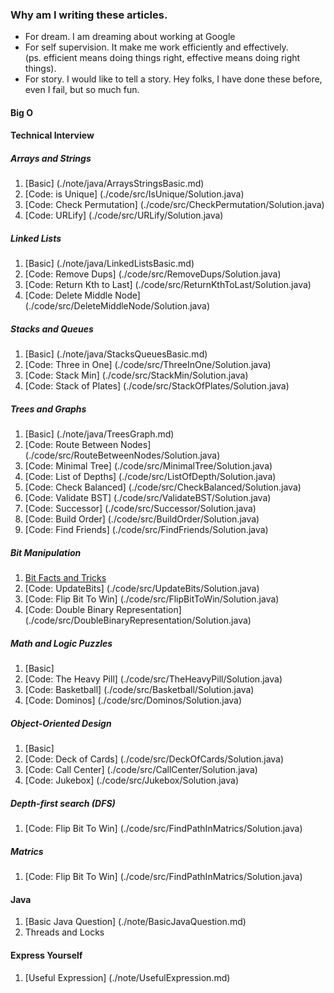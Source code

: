 ### Why am I writing these articles.
- For dream. I am dreaming about working at Google
- For self supervision. It make me work efficiently and effectively. 
<br/>(ps. efficient means doing things right, effective means doing right things).
- For story. I would like to tell a story. Hey folks, I have done these before, even I fail, but so much fun.
 
#### Big O
#### Technical Interview
##### Arrays and Strings
1. [Basic] (./note/java/ArraysStringsBasic.md)
2. [Code: is Unique] (./code/src/IsUnique/Solution.java)
3. [Code: Check Permutation] (./code/src/CheckPermutation/Solution.java)
4. [Code: URLify] (./code/src/URLify/Solution.java)

##### Linked Lists
1. [Basic] (./note/java/LinkedListsBasic.md)
2. [Code: Remove Dups] (./code/src/RemoveDups/Solution.java)
3. [Code: Return Kth to Last] (./code/src/ReturnKthToLast/Solution.java)
4. [Code: Delete Middle Node] (./code/src/DeleteMiddleNode/Solution.java)

##### Stacks and Queues
1. [Basic] (./note/java/StacksQueuesBasic.md)
2. [Code: Three in One] (./code/src/ThreeInOne/Solution.java)
3. [Code: Stack Min] (./code/src/StackMin/Solution.java)
4. [Code: Stack of Plates] (./code/src/StackOfPlates/Solution.java)

##### Trees and Graphs
1. [Basic] (./note/java/TreesGraph.md)
2. [Code: Route Between Nodes] (./code/src/RouteBetweenNodes/Solution.java)
3. [Code: Minimal Tree] (./code/src/MinimalTree/Solution.java)
4. [Code: List of Depths] (./code/src/ListOfDepth/Solution.java)
5. [Code: Check Balanced] (./code/src/CheckBalanced/Solution.java)
6. [Code: Validate BST] (./code/src/ValidateBST/Solution.java)
7. [Code: Successor] (./code/src/Successor/Solution.java)
8. [Code: Build Order] (./code/src/BuildOrder/Solution.java)
9. [Code: Find Friends] (./code/src/FindFriends/Solution.java)

##### Bit Manipulation
1. [Bit Facts and Tricks ](./note/java/BitFactsAndTricks.md)
2. [Code: UpdateBits] (./code/src/UpdateBits/Solution.java)
3. [Code: Flip Bit To Win] (./code/src/FlipBitToWin/Solution.java)
4. [Code: Double Binary Representation] (./code/src/DoubleBinaryRepresentation/Solution.java)

##### Math and Logic Puzzles
1. [Basic]
2. [Code: The Heavy Pill] (./code/src/TheHeavyPill/Solution.java)
3. [Code: Basketball] (./code/src/Basketball/Solution.java)
4. [Code: Dominos] (./code/src/Dominos/Solution.java)

##### Object-Oriented Design
1. [Basic]
2. [Code: Deck of Cards] (./code/src/DeckOfCards/Solution.java)
3. [Code: Call Center] (./code/src/CallCenter/Solution.java)
4. [Code: Jukebox] (./code/src/Jukebox/Solution.java)

##### Depth-first search (DFS) 
1. [Code: Flip Bit To Win] (./code/src/FindPathInMatrics/Solution.java)

##### Matrics
1. [Code: Flip Bit To Win] (./code/src/FindPathInMatrics/Solution.java)

#### Java
1. [Basic Java Question] (./note/BasicJavaQuestion.md)
2. Threads and Locks

#### Express Yourself
1. [Useful Expression] (./note/UsefulExpression.md)




